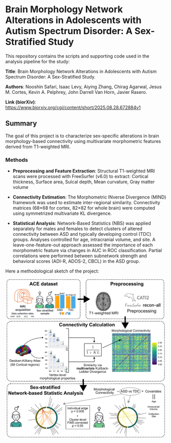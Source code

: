 # Brain Morphology Network Alterations in Adolescents with Autism Spectrum Disorder: A Sex-Stratified Study

This repository contains the scripts and supporting code used in the analysis pipeline for the study:

**Title**: Brain Morphology Network Alterations in Adolescents with Autism Spectrum Disorder: A Sex-Stratified Study. 

**Authors**: Nooshin Safari, Isaac Levy, Aiying Zhang, Chirag Agarwal, Jesus M. Cortes, Kevin A. Pelphrey, John Darrell Van Horn, Javier Rasero.

**Link (biorXiv)**: https://www.biorxiv.org/cgi/content/short/2025.08.28.672884v1


## Summary 

The goal of this project is to characterize sex-specific alterations in brain morphology-based connectivity using multivariate morphometric features derived from T1-weighted MRI.

### Methods

- **Preprocessing and Feature Extraction**: Structural T1-weighted MRI scans were processed with FreeSurfer (v6.0) to extract: Cortical thickness, Surface area, Sulcal depth, Mean curvature, Gray matter volume

- **Connectivity Estimation**: The Morphometric INverse Divergence (MIND) framework was used to estimate inter-regional similarity. Connectivity matrices (68×68 for cortex, 82×82 for whole brain) were computed using symmetrized multivariate KL divergence.

- **Statistical Analysis**: Network-Based Statistics (NBS) was applied separately for males and females to detect clusters of altered connectivity between ASD and typically developing control (TDC) groups. Analyses controlled for age, intracranial volume, and site. A leave-one-feature-out approach assessed the importance of each morphometric feature via changes in AUC in ROC classification. Partial correlations were performed between subnetwork strength and behavioral scores (ADI-R, ADOS-2, CBCL) in the ASD group.

Here a methodological sketch of the project:

![methodology](https://github.com/RaseroLab/Autism-sex-stratified-morphology-connectivity/blob/main/figures/Sup-figures/method-fig.png)
